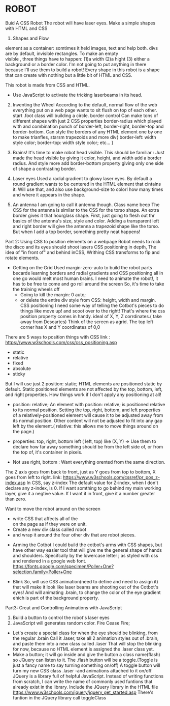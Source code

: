 # ROBOT
Buid A CSS Robot
The robot will have laser eyes.
Make a simple shapes with HTML and CSS


1. Shapes and Flow
<div> element as a container: somtimes it held images, text and help both.
divs are by default, invisible rectangles.
To make an empty <div> visible , three things have to happen:
(1)a width
(2)a hight
(3) either a background or a border color.
I'm not going to put anything in there <div> because I'll use them to build a robot!
Every shape in this robot is a shape that can create with nothing but a little bit of HTML and CSS.

This robot is made from CSS and HTML.
* Use JavaScript to activate the tricking laserbeams in its head.

2. Inventing the Wheel
According to the default, normal flow of the web everything put on a web page wants to sit flush on top of each other.
start
.foot class  will building a circle.
border control
Can make tons of different shapes with just 2 CSS properties
border-radius which played with and combination punch of border-left, border-right, border-top and border-bottom.
Can style the borders of any HTML element one by one to make trianfles, starsm trapezoids and more 
div{
    border-left: width style color;
    border-top: width style color;
    etc...
}

3. Brains!
It's time to make robot head visible.
This should be familiar : Just made the head visible by giving it color, height, and width 
add a border radius. And  style more add border-bottom property giving only one side of shape a contrasting border.


4. Laser eyes
Used a radial gradient to glowy laser eyes.
By default a round gradient wants to be centered in the HTML element that cintains it. Will use that, and also use background-size to colorl how many times and where it appears in the shape.

5. An antenna
I am going to call it antenna though. Class name beep
The CSS for the antenna is similar to the CSS for the torso shape. An extra border gives it that hourglass shape.
First, just going to flesh out thr basics of the antenna's size, style and color.
Adding a transparent left and right border will give the antenna a trapezoid shape like the torso.
But when I add a top border, something pretty neat happens!





Part 2: Using CSS to position elements on a webpage
Robot needs to rock the disco and its eyes should shoot lasers
CSS positioning in depth, The idea of "in front of" and behind inCSS, Writhing CSS transforms to fip and rotate elements.

- Getting on the Grid
Used margin-zero-auto to build the robot parts becarde learning borders and radial gradients and CSS positioning all in one go would melt most human brains.
I need to animate the robot!, it has to be free to come and go  roll around the screen
So, it's time to take the training wheels off
    - Going to kill the margin: 0 auto;
    - or delete the entire div style from CSS: height, width and margin.
CSS positioning
I need some way of telling the Cotbot's pieces to do things like move up! and scoot over to the right!
That's where the css position property comes in handy.
 ideal of X, Y, Z corrdinates.( take away from Descartes)
 Think of the screen as agrid. The top left corner has X and Y coordinates of 0,0


There are 5 ways to position things with CSS 
link : https://www.w3schools.com/css/css_positioning.asp

* static
* relative
* fixed
* absolute
* sticky

But I will use just 2 
position: static;
HTML elements are positioned static by default.
Static positioned elements are not affected by the top, bottom, left, and right properties.
How things work if I don't apply any positioning at all!

- position: relative;
An element with position: relative; is positioned relative to its normal position.
Setting the top, right, bottom, and left properties of a relatively-positioned element will cause it to be adjusted away from its normal position. Other content will not be adjusted to fit into any gap left by the element.( relative: this allows me to move things around on the page.)

- properties: top, right, bottom left 
( left, top) like (X, Y) => Use them to declare how far away something should be from the left side of, or from the top of, it's container in pixels.
* Not use right, bottom : Want everything orented from the same direction.

The Z axis goes from back to front, just as Y goes from top to bottom, X goes from left to right.
link: https://www.w3schools.com/cssref/pr_pos_z-index.asp
In CSS, say z-index
The default value for Z-index, when I don't declare any z-index, is 0.
If I want somthing to go behind my main working layer, give it a negtive value.
If I want it in front, give it a number greater than zero.

Want to move the robot around on the screen
* write CSS that affects all of the <div> on the page as if they were on unit.
* Create a new div class called robot 
* and wrap it around the four other div that are robot pieces.


- Arming the Cotbot
I could build the cotbot's arms with CSS shapes, but have other way easier tool that will give me the general shape of hands and shoulders.
Specifcally by the lowercase letter j as styled with css and rendered in a google web font. https://fonts.google.com/specimen/Poller+One?selection.family=Poller+One

- Blink 
So, will use CSS animation(need to define and need to assign it) that will make it look like laser beams are shooting out of the Cotbot's eyes!
And will animating .brain, to change the color of the eye gradient ehich is part of the background property.




Part3: Creat and Controlling Animations with JavaScript
1. Build a button to control the robot's laser eyes
2. JavaScript will generates random color.
Fire Cease Fire;
- Let's create a special class for when the eye should be blinking, from the regular .brain
Call it .laser, take all 2 animation styles out of .brain, and paste them into a new class called .laser
That will stop the blinking for now, because no HTML element is assigned the .laser class yet.
- Make a button; it will go inside and give the button a class name(flash) so JQuery can listen to it.
The .flash button will be a toggle.(Toggle is just a fancy name to say turning something on/off)
A toggle button will turn my new CSS class .laser -and animations attached to it on/off.
JQuery is a library full of helpful JavaScript. Instead of writing functions from scratch, I can write the name of commonly used funtions that already exist in the library. 
Include the JQuery library in the <head> HTML file https://www.w3schools.com/jquery/jquery_get_started.asp
There's funtion in the JQuery library call toggleClass


